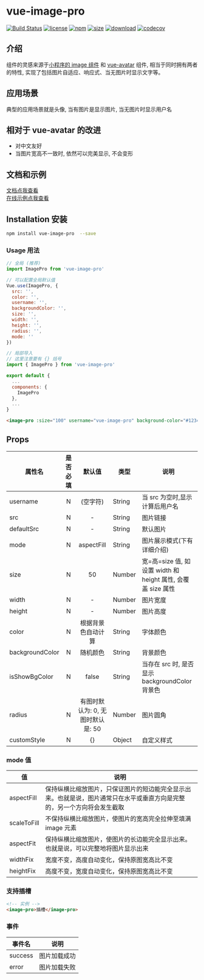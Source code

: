 # vue-image-pro

[![Build Status](https://www.travis-ci.org/dream2023/vue-image-pro.svg?branch=master)](https://www.travis-ci.org/dream2023/vue-image-pro)
[![license](https://img.shields.io/npm/l/vue-image-pro.svg)](https://dream2023.github.io/vue-image-pro/)
[![npm](https://img.shields.io/npm/v/vue-image-pro.svg)](https://www.npmjs.com/package/vue-image-pro)
[![size](https://img.shields.io/bundlephobia/minzip/vue-image-pro.svg)](https://www.npmjs.com/package/vue-image-pro)
[![download](https://img.shields.io/npm/dw/vue-image-pro.svg)](https://npmcharts.com/compare/vue-image-pro?minimal=true)
[![codecov](https://codecov.io/gh/dream2023/vue-image-pro/branch/master/graph/badge.svg)](https://codecov.io/gh/dream2023/vue-image-pro)

## 介绍

组件的灵感来源于[小程序的 image 组件](https://developers.weixin.qq.com/miniprogram/dev/component/image.html) 和 [vue-avatar](https://github.com/eliep/vue-avatar) 组件, 相当于同时拥有两者的特性, 实现了包括图片自适应、响应式、当无图片时显示文字等。

## 应用场景

典型的应用场景就是头像, 当有图片是显示图片, 当无图片时显示用户名

## 相对于 vue-avatar 的改进

- 对中文友好
- 当图片宽高不一致时, 依然可以完美显示, 不会变形

## 文档和示例

[文档点我查看](https://dream2023.github.io/vue-image-pro/)
<br />
[在线示例点我查看](http://jsrun.net/x2XKp)

## Installation 安装

```bash
npm install vue-image-pro  --save
```

### Usage 用法

```js
// 全局 (推荐)
import ImagePro from 'vue-image-pro'

// 可以配置全局默认值
Vue.use(ImagePro, {
  src: '',
  color: '',
  username: '',
  backgroundColor: '',
  size: '',
  width: '',
  height: '',
  radius: '',
  mode: ''
})
```

```js
// 局部导入
// 这里注意要有 {} 括号
import { ImagePro } from 'vue-image-pro'

export default {
  ...
  components: {
    ImagePro
  },
  ...
}
```

```html
<image-pro :size="100" username="vue-image-pro" background-color="#123456" />
```

## Props

| 属性名          | 是否必填 |              默认值               | 类型   | 说明                                                         |
| --------------- | :------: | :-------------------------------: | ------ | ------------------------------------------------------------ |
| username        |    N     |             (空字符)              | String | 当 src 为空时,显示计算后用户名                               |
| src             |    N     |                 -                 | String | 图片链接                                                     |
| defaultSrc      |    N     |                 -                 | String | 默认图片                                                     |
| mode            |    N     |            aspectFill             | String | 图片展示模式(下有详细介绍)                                   |
| size            |    N     |                50                 | Number | 宽=高=size 值, 如设置 width 和 height 属性, 会覆盖 size 属性 |
| width           |    N     |                 -                 | Number | 图片宽度                                                     |
| height          |    N     |                 -                 | Number | 图片高度                                                     |
| color           |    N     |        根据背景色自动计算         | String | 字体颜色                                                     |
| backgroundColor |    N     |             随机颜色              | String | 背景颜色                                                     |
| isShowBgColor   |    N     |               false               | String | 当存在 src 时, 是否显示 backgroundColor 背景色               |
| radius          |    N     | 有图时默认为: 0, 无图时默认是: 50 | Number | 图片圆角                                                     |
| customStyle     |    N     |                {}                 | Object | 自定义样式                                                   |

### mode 值

| 值          | 说明                                                                                                                     |
| ----------- | ------------------------------------------------------------------------------------------------------------------------ |
| aspectFill  | 保持纵横比缩放图片，只保证图片的短边能完全显示出来。也就是说，图片通常只在水平或垂直方向是完整的，另一个方向将会发生截取 |
| scaleToFill | 不保持纵横比缩放图片，使图片的宽高完全拉伸至填满 image 元素                                                              |
| aspectFit   | 保持纵横比缩放图片，使图片的长边能完全显示出来。也就是说，可以完整地将图片显示出来                                       |
| widthFix    | 宽度不变，高度自动变化，保持原图宽高比不变                                                                               |
| heightFix   | 高度不变，宽度自动变化，保持原图宽高比不变                                                                               |

### 支持插槽

```html
<!-- 实例 -->
<image-pro>插槽</image-pro>
```

### 事件

| 事件名  | 说明         |
| ------- | ------------ |
| success | 图片加载成功 |
| error   | 图片加载失败 |
